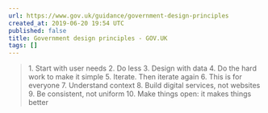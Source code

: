 ```yaml
---
url: https://www.gov.uk/guidance/government-design-principles
created_at: 2019-06-20 19:54 UTC
published: false
title: Government design principles - GOV.UK
tags: []
---
```


<blockquote>1. Start with user needs
2. Do less
3. Design with data
4. Do the hard work to make it simple
5. Iterate. Then iterate again
6. This is for everyone
7. Understand context
8. Build digital services, not websites
9. Be consistent, not uniform
10. Make things open: it makes things better</blockquote>
